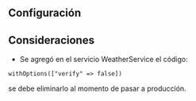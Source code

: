 ## Configuración

## Consideraciones

-   Se agregó en el servicio WeatherService el código:

```
withOptions(["verify" => false])
```

se debe eliminarlo al momento de pasar a producción.
